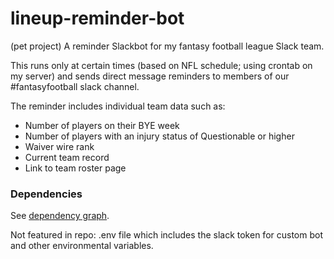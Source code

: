# lineup-reminder-bot
(pet project)
A reminder Slackbot for my fantasy football league Slack team.

This runs only at certain times (based on NFL schedule; using crontab on my server) and sends direct message reminders to members of our #fantasyfootball slack channel. 

The reminder includes individual team data such as:
* Number of players on their BYE week
* Number of players with an injury status of Questionable or higher
* Waiver wire rank
* Current team record
* Link to team roster page

### Dependencies
See [dependency graph](https://github.com/KingYam/lineup-reminder-bot/network/dependencies).


Not featured in repo: .env file which includes the slack token for custom bot and other environmental variables.


